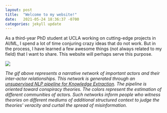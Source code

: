```yaml
---
layout: post
title:  "Welcome to my website!"
date:   2021-05-24 18:36:37 -0700
categories: jekyll update
---
```


<!---
You’ll find this post in your `_posts` directory. Go ahead and edit it and re-build the site to see your changes. You can rebuild the site in many different ways, but the most common way is to run `jekyll serve`, which launches a web server and auto-regenerates your site when a file is updated.

Jekyll requires blog post files to be named according to the following format:

`YEAR-MONTH-DAY-title.MARKUP`

Where `YEAR` is a four-digit number, `MONTH` and `DAY` are both two-digit numbers, and `MARKUP` is the file extension representing the format used in the file. After that, include the necessary front matter. Take a look at the source for this post to get an idea about how it works.

Jekyll also offers powerful support for code snippets:

{% highlight ruby %}
def print_hi(name)
  puts "Hi, #{name}"
end
print_hi('Tom')
#=> prints 'Hi, Tom' to STDOUT.
{% endhighlight %}

Check out the [Jekyll docs][jekyll-docs] for more info on how to get the most out of Jekyll. File all bugs/feature requests at [Jekyll’s GitHub repo][jekyll-gh]. If you have questions, you can ask them on [Jekyll Talk][jekyll-talk].

[jekyll-docs]: https://jekyllrb.com/docs/home
[jekyll-gh]:   https://github.com/jekyll/jekyll
[jekyll-talk]: https://talk.jekyllrb.com/
-->

As a third-year PhD student at UCLA working on cutting-edge projects in AI/ML, I spend a lot of time conjuring crazy ideas that do not work. But in the process, I have learned a few awesome things (not always related to my field) that I want to share. This website will perhaps serve this purpose.

![](/theory.gif)

_The gif above represents a narrative network of important actors and their inter-actor relationships. This network is generated through an [unsupervised NLP pipeline for Knowledge Extraction](https://link.springer.com/article/10.1007/s42001-020-00086-5). The pipeline is oriented toward conspiracy theories. The colors represent the estimation of different communities of actors. Such networks inform people who witness theories on different mediums of additional structured context to judge the theories' veracity and curtail the spread of misinformation._


